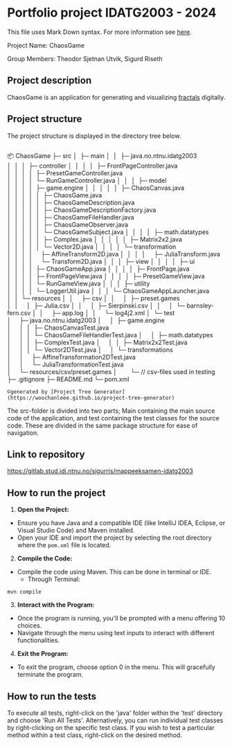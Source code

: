 # Portfolio project IDATG2003 - 2024
This file uses Mark Down syntax. For more information see [here](https://www.markdownguide.org/basic-syntax/).

Project Name: ChaosGame

Group Members: Theodor Sjetnan Utvik, Sigurd Riseth

## Project description

[//]: # (TODO: Write a short description of your project/product here.)
ChaosGame is an application for generating and visualizing [fractals](https://en.wikipedia.org/wiki/Fractal) digitally.

## Project structure

The project structure is displayed in the directory tree below.

```text
```
📦 ChaosGame
├─ src
│  ├─ main
│  │  ├─ java.no.ntnu.idatg2003
│  │  │  ├─ controller
│  │  │  │  ├─ FrontPageController.java
│  │  │  │  ├─ PresetGameController.java
│  │  │  │  └─ RunGameController.java
│  │  │  ├─ model
│  │  │  │  ├─ game.engine
│  │  │  │  │  ├─ ChaosCanvas.java
│  │  │  │  │  ├─ ChaosGame.java
│  │  │  │  │  ├─ ChaosGameDescription.java
│  │  │  │  │  ├─ ChaosGameDescriptionFactory.java
│  │  │  │  │  ├─ ChaosGameFileHandler.java
│  │  │  │  │  ├─ ChaosGameObserver.java
│  │  │  │  │  └─ ChaosGameSubject.java
│  │  │  │  ├─ math.datatypes
│  │  │  │  │  ├─ Complex.java
│  │  │  │  │  ├─ Matrix2x2.java
│  │  │  │  │  └─ Vector2D.java
│  │  │  │  └─ transformation
│  │  │  │     ├─ AffineTransform2D.java
│  │  │  │     ├─ JuliaTransform.java
│  │  │  │     └─ Transform2D.java
│  │  │  ├─ view
│  │  │  │  ├─ ui
│  │  │  │  ├─ ChaosGameApp.java
│  │  │  │  ├─ FrontPage.java
│  │  │  │  ├─ FrontPageView.java
│  │  │  │  ├─ PresetGameView.java
│  │  │  │  └─ RunGameView.java
│  │  │  ├─ utility
│  │  │  │  └─ LoggerUtil.java
│  │  │  └─ ChaosGameAppLauncher.java
│  │  └─ resources
│  │     ├─ csv
│  │     │  ├─ preset.games
│  │     │  ├─ Julia.csv
│  │     │  ├─ Sierpinski.csv
│  │     │  └─ barnsley-fern.csv
│  │     ├─ app.log
│  │     └─ log4j2.xml
│  └─ test
│     ├─ java.no.ntnu.idatg2003
│     │  ├─ game.engine
│     │  │  ├─ ChaosCanvasTest.java
│     │  │  └─ ChaosGameFileHandlerTest.java
│     │  ├─ math.datatypes
│     │  │  ├─ ComplexTest.java
│     │  │  ├─ Matrix2x2Test.java
│     │  │  └─ Vector2DTest.java
│     │  └─ transformations
│     │     ├─ AffineTransformation2DTest.java
│     │     └─ JuliaTransformationTest.java
│     └─ resources/csv/preset.games
│        └─ // csv-files used in testing
├─ .gitignore
├─ README.md
└─ pom.xml
```
©generated by [Project Tree Generator](https://woochanleee.github.io/project-tree-generator)
```

[//]: # (TODO: Describe the structure of your project here. How have you used packages in your structure. Where are all sourcefiles stored. Where are all JUnit-test classes stored. etc.)

The src-folder is divided into two parts; Main containing the main source code of the application, and test containing the test classes for the source code. These are divided in the same package structure for ease of navigation.

## Link to repository

[//]: # (TODO: Include a link to your repository here.)

https://gitlab.stud.idi.ntnu.no/sigurris/mappeeksamen-idatg2003

## How to run the project

[//]: # (TODO: Describe how to run your project here. What is the main class? What is the main method?
What is the input and output of the program? What is the expected behaviour of the program?)

1. **Open the Project:**
- Ensure you have Java and a compatible IDE (like IntelliJ IDEA, Eclipse, or Visual Studio Code) and Maven installed.
- Open your IDE and import the project by selecting the root directory where the `pom.xml` file is located.

2. **Compile the Code:**
- Compile the code using Maven. This can be done in terminal or IDE.
  - Through Terminal:
```text
mvn compile
```

3. **Interact with the Program:**
  - Once the program is running, you'll be prompted with a menu offering 10 choices.
  - Navigate through the menu using text inputs to interact with different functionalities.

4. **Exit the Program:**
  - To exit the program, choose option 0 in the menu. This will gracefully terminate the program.


## How to run the tests

To execute all tests, right-click on the 'java' folder within the 'test' directory and choose 'Run All Tests'.
Alternatively, you can run individual test classes by right-clicking on the specific test class.
If you wish to test a particular method within a test class, right-click on the desired method.

[//]: # (TODO: Describe how to run the tests here.)
